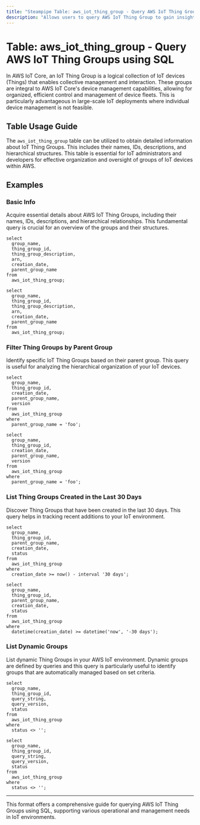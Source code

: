 ```yaml
---
title: "Steampipe Table: aws_iot_thing_group - Query AWS IoT Thing Group using SQL"
description: "Allows users to query AWS IoT Thing Group to gain insights into each group's configuration, including ARN, creation date, version of the group, and parent of the groups."
---
```


# Table: aws_iot_thing_group - Query AWS IoT Thing Groups using SQL

In AWS IoT Core, an IoT Thing Group is a logical collection of IoT devices (Things) that enables collective management and interaction. These groups are integral to AWS IoT Core's device management capabilities, allowing for organized, efficient control and management of device fleets. This is particularly advantageous in large-scale IoT deployments where individual device management is not feasible.

## Table Usage Guide

The `aws_iot_thing_group` table can be utilized to obtain detailed information about IoT Thing Groups. This includes their names, IDs, descriptions, and hierarchical structures. This table is essential for IoT administrators and developers for effective organization and oversight of groups of IoT devices within AWS.

## Examples

### Basic Info
Acquire essential details about AWS IoT Thing Groups, including their names, IDs, descriptions, and hierarchical relationships. This fundamental query is crucial for an overview of the groups and their structures.

```sql+postgres
select
  group_name,
  thing_group_id,
  thing_group_description,
  arn,
  creation_date,
  parent_group_name
from
  aws_iot_thing_group;
```

```sql+sqlite
select
  group_name,
  thing_group_id,
  thing_group_description,
  arn,
  creation_date,
  parent_group_name
from
  aws_iot_thing_group;
```

### Filter Thing Groups by Parent Group
Identify specific IoT Thing Groups based on their parent group. This query is useful for analyzing the hierarchical organization of your IoT devices.

```sql+postgres
select
  group_name,
  thing_group_id,
  creation_date,
  parent_group_name,
  version
from
  aws_iot_thing_group
where
  parent_group_name = 'foo';
```

```sql+sqlite
select
  group_name,
  thing_group_id,
  creation_date,
  parent_group_name,
  version
from
  aws_iot_thing_group
where
  parent_group_name = 'foo';
```

### List Thing Groups Created in the Last 30 Days
Discover Thing Groups that have been created in the last 30 days. This query helps in tracking recent additions to your IoT environment.

```sql+postgres
select
  group_name,
  thing_group_id,
  parent_group_name,
  creation_date,
  status
from
  aws_iot_thing_group
where
  creation_date >= now() - interval '30 days';
```

```sql+sqlite
select
  group_name,
  thing_group_id,
  parent_group_name,
  creation_date,
  status
from
  aws_iot_thing_group
where
  datetime(creation_date) >= datetime('now', '-30 days');
```

### List Dynamic Groups
List dynamic Thing Groups in your AWS IoT environment. Dynamic groups are defined by queries and this query is particularly useful to identify groups that are automatically managed based on set criteria.

```sql+postgres
select
  group_name,
  thing_group_id,
  query_string,
  query_version,
  status
from
  aws_iot_thing_group
where
  status <> '';
```

```sql+sqlite
select
  group_name,
  thing_group_id,
  query_string,
  query_version,
  status
from
  aws_iot_thing_group
where
  status <> '';
```

---

This format offers a comprehensive guide for querying AWS IoT Thing Groups using SQL, supporting various operational and management needs in IoT environments.